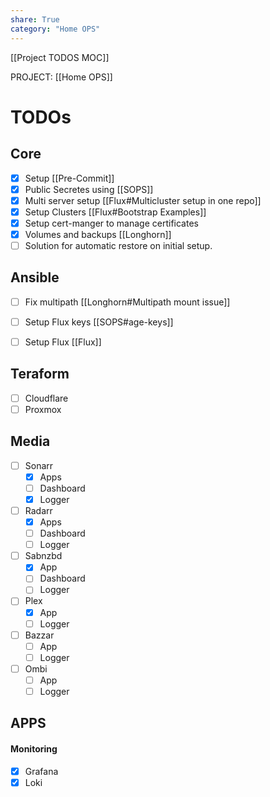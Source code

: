 ```yaml
---
share: True
category: "Home OPS"
---
```

[[Project TODOS MOC]]

PROJECT: [[Home OPS]]

# TODOs

## Core
- [x] Setup [[Pre-Commit]]
- [x] Public Secretes using [[SOPS]]
- [x] Multi server setup [[Flux#Multicluster setup in one repo]]
- [x] Setup Clusters [[Flux#Bootstrap Examples]]
- [x] Setup cert-manger to manage certificates
- [x] Volumes and backups [[Longhorn]]
- [ ] Solution for automatic restore on initial setup.

## Ansible
- [ ] Fix multipath [[Longhorn#Multipath mount issue]]
- [ ] Setup Flux keys [[SOPS#age-keys]]
- [ ] Setup Flux [[Flux]]


## Teraform
- [ ] Cloudflare
- [ ] Proxmox

## Media
- [ ] Sonarr
	- [x] Apps
	- [ ] Dashboard
	- [x] Logger
- [ ] Radarr
	- [x] Apps
	- [ ] Dashboard
	- [ ] Logger
- [ ] Sabnzbd
	- [x] App
	- [ ] Dashboard
	- [ ] Logger
- [ ] Plex
	- [x] App
	- [ ] Logger
- [ ] Bazzar
	- [ ] App
	- [ ] Logger
- [ ] Ombi
	- [ ] App
	- [ ] Logger

## APPS
#### Monitoring
- [x] Grafana
- [x] Loki
